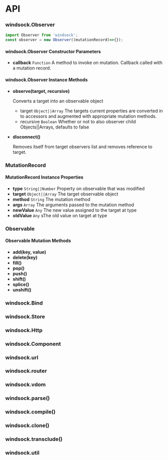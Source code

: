 # API
### windsock.Observer

``` js
import Observer from 'windsock';
const observer = new Observer((mutationRecord)=>{});
```
#### windsock.Observer Constructor Parameters
- **callback** `Function`
A method to invoke on mutation. Callback called with a mutation record.

#### windsock.Observer Instance Methods

- **observe(target, recursive)**

    Converts a target into an observable object
    - target `Object||Array`
        The targets current properties are converted in to accessors and augmented with appropriate mutation methods.
    - recursive `Boolean`
        Whether or not to also observer child Objects||Arrays, defaults to false

- **disconnect()**

    Removes itself from target observers list and removes reference to target.

### MutationRecord
#### MutationRecord Instance Properties
- **type** `String||Number`
Property on observable that was modified
- **target** `Object||Array`
The target observable object
- **method** `String`
The mutation method
- **args** `Array`
The arguments passed to the mutation method
- **newValue** `Any`
The new value assigned to the target at type
- **oldValue** `Any`
sThe old value on target at type

### Observable
#### Observable Mutation Methods
- **add(key, value)**
- **delete(key)**
- **fill()**
- **pop()**
- **push()**
- **shift()**
- **splice()**
- **unshift()**

### windsock.Bind

### windsock.Store

### windsock.Http

### windsock.Component

### windsock.url

### windsock.router

### windsock.vdom

### windsock.parse()

### windsock.compile()

### windsock.clone()

### windsock.transclude()

### windsock.util
